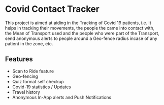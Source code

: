 # Covid Contact Tracker
This project is aimed at aiding in the Tracking of Covid 19 patients, i.e. It helps in tracking their movements, the people the came into contact with, the Mean of Transport used and the people who were part of the Transport, send anonymous alerts to people around a Geo-fence radius incase of any patient in the zone, etc.

## Features
- Scan to Ride feature
- Geo-fencing
- Quiz format self checkup
- Covid-19 statistics / Updates
- Travel history
- Anonymous In-App alerts and Push Notifications


